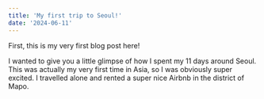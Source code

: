 ```yaml
---
title: 'My first trip to Seoul!'
date: '2024-06-11'
---
```


First, this is my very first blog post here!

I wanted to give you a little glimpse of how I spent my 11 days around Seoul. This was actually my very first time in Asia, so I was obviously super excited. I travelled alone and rented a super nice Airbnb in the district of Mapo.